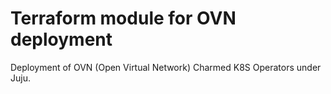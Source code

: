 # Terraform module for OVN deployment

Deployment of OVN (Open Virtual Network) Charmed K8S Operators under Juju.